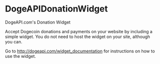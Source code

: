DogeAPIDonationWidget
=====================

DogeAPI.com's Donation Widget

Accept Dogecoin donations and payments on your website by including a simple widget.  You do not need to host the widget on your site, although you can.

Go to http://dogeapi.com/widget_documentation for instructions on how to use the widget.